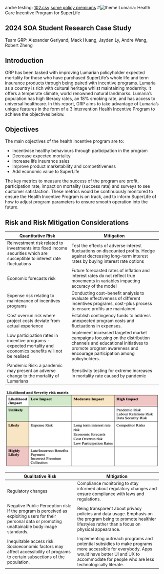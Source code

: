 andre testing: [102.csv](102.csv) [some policy premiums](csv)
#![theme](https://github.com/Actuarial-Control-Cycle-T1-2024/group-page-showcase-grp/assets/144538514/8b2c93c5-d6f8-476c-a968-a6282b86ca1a)
 Lumaria: Health Care Incentive Program for SuperLife
## 2024 SOA Student Research Case Study
Team GRP: Alexander Gerlyand, Mack Huang, Jayden Ly, Andre Wang, Robert Zheng

## Introduction

GRP has been tasked with improving Lumarian policyholder expected mortality for those who have purchased SuperLife’s whole life and term insurance products through being paired with incentive programs. Lumaria as a country is rich with cultural heritage whilst maintaining modernity. It offers a temperate climate, world renowned natural landmarks. Lumaria’s population has high literacy rates, an 18% smoking rate, and has access to universal healthcare. In this report, GRP aims to take advantage of Lumaria’s unique features in the form of a 3 intervention Health Incentive Program to achieve the objectives below.

## Objectives
The main objectives of the health incentive program are to:
- Incentivise healthy behaviours through participation in the program
- Decrease expected mortality
- Increase life insurance sales
- Improve product marketability and competitiveness
- Add economic value to SuperLife

The key metrics to measure the success of the program are profit, participation rate, impact on mortality (success rate) and surveys to see customer satisfaction. These metrics would be continuously monitored to ensure the Health Incentive Program is on track, and to inform SuperLife of how to adjust program parameters to ensure smooth operation into the future.

## Risk and Risk Mitigation Considerations
| Quantitative Risk                                               | Mitigation  |
|-----------------------------------------------------------------|----------------------------------------------------------------------------|
| Reinvestment risk related to investments into fixed income securities which are susceptible to interest rate fluctuations | Test the effects of adverse interest fluctuations on discounted profits. Hedge against decreasing long-term interest rates by buying interest rate options |
| Economic forecasts risk                                         | Future forecasted rates of inflation and interest rates do not reflect true movements in variables impacting accuracy of the model |
| Expense risk relating to maintenance of incentives programs      | Conducting cost-benefit analysis to evaluate effectiveness of different incentives programs, cost-plus process to ensure profits are maintained |
| Cost overrun risk where project costs deviate from actual experience | Establish contingency funds to address unexpected program costs and fluctuations in expenses. |
| Low participation rates in incentive programs - expected mortality and economics benefits will not be realised | Implement increased targeted market campaigns focusing on the distribution channels and educational initiatives to promote program awareness and encourage participation among policyholders. |
| Pandemic Risk: a pandemic may present an adverse change to the mortality of Lumarians | Sensitivity testing for extreme increases in mortality rate caused by pandemic |


![Risk Matrix](risk-matrix.png)

| Qualitative Risk                                                   | Mitigation  |
|--------------------------------------------------------|----------------------------------------------------------------------------------------------------|
| Regulatory changes | Compliance monitoring to stay informed about regulatory changes and ensure compliance with laws and regulations.
| Negative Public Perception risk: If the program is perceived as exploiting users for their personal data or promoting unattainable body image standards.| Being transparent about privacy policies and data usage. Emphasis on the program being to promote healthier lifestyles rather than a focus on physical appearance. 
| Inequitable access risk: Socioeconomic factors may affect accessibility of programs to certain subsections of the population. | Implementing outreach programs and potential subsidies to make programs more accessible for everybody. Apps would have better UI and UX to accommodate for people who are less technologically literate.






